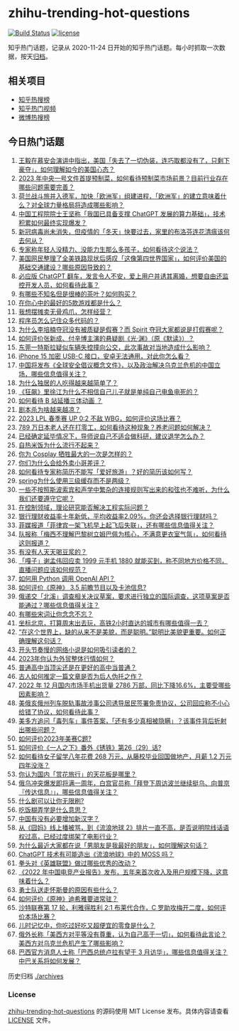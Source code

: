 # zhihu-trending-hot-questions

[![Build Status](https://github.com/justjavac/zhihu-trending-hot-questions/workflows/ci/badge.svg?branch=master)](https://github.com/justjavac/zhihu-trending-hot-questions/actions)
[![license](https://img.shields.io/github/license/justjavac/zhihu-trending-hot-questions)](https://github.com/justjavac/zhihu-trending-hot-questions/blob/master/LICENSE)

知乎热门话题，记录从 2020-11-24
日开始的知乎热门话题。每小时抓取一次数据，按天[归档](./archives)。

## 相关项目

- [知乎热搜榜](https://github.com/justjavac/zhihu-trending-top-search)
- [知乎热门视频](https://github.com/justjavac/zhihu-trending-hot-video)
- [微博热搜榜](https://github.com/justjavac/weibo-trending-hot-search)

## 今日热门话题

<!-- BEGIN -->
<!-- 最后更新时间 Sun Feb 19 2023 06:02:15 GMT+0800 (China Standard Time) -->

1. [王毅在慕安会演讲中指出，美国「失去了一切伪装，连巧取都没有了，只剩下豪夺」，如何理解如今的美国心态？](https://www.zhihu.com/question/584878428)
1. [2023 年中央一号文件首提预制菜，如何看待预制菜市场前景？目前行业存在哪些问题需要完善？](https://www.zhihu.com/question/584280924)
1. [荷兰战斗旅并入德军，加快「欧洲军」组建进程，「欧洲军」的建立意味着什么？对全球力量格局将造成哪些影响？](https://www.zhihu.com/question/584797243)
1. [中国工程院院士王坚称「我国已具备支撑 ChatGPT 发展的算力基础」，技术积累如何最终实现爆发？](https://www.zhihu.com/question/584877756)
1. [新冠病毒尚未消失，但疫情的「冬天」快要过去，家里的布洛芬连花清瘟该何去何从？](https://www.zhihu.com/question/584805716)
1. [专家称年轻人没精力、没能力生那么多孩子，如何看待这个说法？](https://www.zhihu.com/question/584770549)
1. [美国网民整理了全美铁路现状后感叹「这像第四世界国家」，如何评价美国的基础交通建设？哪些原因导致的？](https://www.zhihu.com/question/584844327)
1. [必应版 ChatGPT 翻车，发言令人不安，爱上用户并诱其离婚，想要自由还监控开发人员，如何看待此事？](https://www.zhihu.com/question/584714936)
1. [有哪些不知名但是很棒的茶叶？如何购买？](https://www.zhihu.com/question/20813315)
1. [在你心中的最好的5款游戏都是什么？](https://www.zhihu.com/question/583486075)
1. [我想摆摊卖无骨鸡爪，怎样经营？](https://www.zhihu.com/question/583688713)
1. [程序员怎么记住众多代码的？](https://www.zhihu.com/question/580392430)
1. [为什么李培楠夺冠没有被质疑是假赛？而 Spirit 夺冠大家都说是打假赛呢？](https://www.zhihu.com/question/584208365)
1. [如何评价张新成、付辛博主演的悬疑剧《光·渊》（原《默读》）？](https://www.zhihu.com/question/584770532)
1. [东莞一特斯拉疑似车辆失控撞向公交，此次事故对当地造成什么影响？](https://www.zhihu.com/question/584587994)
1. [iPhone 15 加密 USB-C 接口，安卓无法通用，对此你怎么看？](https://www.zhihu.com/question/584449780)
1. [中国将发布《全球安全倡议概念文件》，以及政治解决乌克兰危机的中国立场，哪些信息值得关注？](https://www.zhihu.com/question/584905257)
1. [为什么独居的人吃得越来越简单了？](https://www.zhihu.com/question/558709005)
1. [《狂飙》里徐江为什么不相信自己儿子就是单纯自己电鱼电死的？](https://www.zhihu.com/question/580488824)
1. [如何看待 B 站延播三体动画 ？](https://www.zhihu.com/question/584363228)
1. [剧本杀为啥越来越凉？](https://www.zhihu.com/question/459243682)
1. [2023 LPL 春季赛 UP 0:2 不敌 WBG，如何评价这场比赛？](https://www.zhihu.com/question/584872235)
1. [789 万日本老人还在打零工，如何看待这种现象？养老问题如何解决？](https://www.zhihu.com/question/584570107)
1. [已经确定延毕情况下，导师说自己不适合做科研，建议退学怎么办？](https://www.zhihu.com/question/584465453)
1. [自热米饭为什么流行不起来？](https://www.zhihu.com/question/23910876)
1. [你为 Cosplay 牺牲最大的一次是怎样的？](https://www.zhihu.com/question/37709843)
1. [你们为什么会给外卖小哥差评？](https://www.zhihu.com/question/49754447)
1. [如何看待专家称简历不能写「爱好旅游」？好的简历该如何写？](https://www.zhihu.com/question/583780361)
1. [spring为什么使用三级缓存而不是两级？](https://www.zhihu.com/question/445446018)
1. [一些不按照斯波索宾和声学中繁杂的连接规则写出来的和弦也不难听，为什么我们还要遵守它呢？](https://www.zhihu.com/question/584510595)
1. [在控制领域，理论研究能否解决工程实际问题？](https://www.zhihu.com/question/584308336)
1. [银行理财收益率十年新低，平均收益率2.09%，你还会选择银行理财吗？](https://www.zhihu.com/question/584829788)
1. [菲媒报道「菲律宾一架飞机早上起飞后失联」，还有哪些信息值得关注？](https://www.zhihu.com/question/584789018)
1. [队报称「梅西不理解巴黎树立姆巴佩为核心，不满意更衣室气氛」，如何看待这则报道？](https://www.zhihu.com/question/584367813)
1. [有没有人天天喝豆浆的？](https://www.zhihu.com/question/315036096)
1. [「嘎子」谢孟伟回应卖 1999 元手机 1880 就能买到，称不同地方价格不同，直播问题应该如何规范？](https://www.zhihu.com/question/583738375)
1. [如何用 Python 调用 OpenAI API？](https://www.zhihu.com/question/575983484)
1. [如何评价《原神》 3.5 前瞻节目以及卡池信息?](https://www.zhihu.com/question/584701753)
1. [俄递交「北溪」调查相关决议草案，要求进行独立的国际调查，这项草案是否能通过？哪些信息值得关注？](https://www.zhihu.com/question/584792631)
1. [有哪些宋词让你念念不忘？](https://www.zhihu.com/question/577743293)
1. [坐标北京，打算周末出去玩，高铁2小时直达的城市有哪些值得一去？](https://www.zhihu.com/question/582817624)
1. [“在这个世界上，缺的从来不是美貌，而是聪明。”聪明比美貌更重要。如何正确理解这句话？](https://www.zhihu.com/question/583958944)
1. [开头节奏慢的网络小说是如何吸引读者的？](https://www.zhihu.com/question/565630954)
1. [2023年你认为外贸整体行情如何？](https://www.zhihu.com/question/578101042)
1. [普通高中当顶尖还是在更好的高中当普通？](https://www.zhihu.com/question/584579265)
1. [古人如何推定一篇文章是否为后人伪托之作？](https://www.zhihu.com/question/545750869)
1. [2022 年 12 月国内市场手机出货量 2786 万部，同比下降16.6%，主要受哪些因素影响？](https://www.zhihu.com/question/584685635)
1. [美俄亥俄州列车脱轨事故涉事公司诱导居民签署免责协议，公司回应称不小心给错了协议，如何看待此事？](https://www.zhihu.com/question/584766579)
1. [美多方追问「毒列车」事件答案，「还有多少真相被隐瞒」？该事件背后折射出哪些问题？](https://www.zhihu.com/question/584585535)
1. [如何评价2023年美赛C题?](https://www.zhihu.com/question/584584346)
1. [如何评价《一人之下》番外《锈铁》第26（29）话?](https://www.zhihu.com/question/584719749)
1. [如何看待女子留学八年花费 268 万元，从藤校毕业回国做地产，月薪 1.2 万元四年没涨？](https://www.zhihu.com/question/584383340)
1. [你认为国内「赏花旅行」的天花板是哪里？](https://www.zhihu.com/question/583791539)
1. [俄乌冲突爆发即将满一周年，白宫官员称「拜登下周访波兰继续挺乌、向普京『传达信息』」，哪些信息值得关注？](https://www.zhihu.com/question/584770849)
1. [什么剧可以让你无限刷?](https://www.zhihu.com/question/584630367)
1. [吃饭糊弄学是什么意思？](https://www.zhihu.com/question/567653719)
1. [中国有没有必要增加新汉字？](https://www.zhihu.com/question/584377298)
1. [从《囧妈》线上播被骂，到《流浪地球 2》排片一直不高，是否说明院线话语权过高，已经过度绑架了电影行业？](https://www.zhihu.com/question/584304661)
1. [为什么最近大家都在说「男朋友是我最好的朋友」，如何理解这句话？](https://www.zhihu.com/question/578467165)
1. [ChatGPT 技术有可能造出《流浪地球》中的 MOSS 吗？](https://www.zhihu.com/question/582976016)
1. [拳头对《英雄联盟》做过哪些优秀的改动？](https://www.zhihu.com/question/584426391)
1. [《2022 年中国电竞产业报告》发布，五年来首次收入及用户规模下降，这意味着什么？](https://www.zhihu.com/question/584576179)
1. [勇士队送走怀斯曼的原因有些什么？](https://www.zhihu.com/question/583618386)
1. [如何评价《原神》迪希雅要进常驻？](https://www.zhihu.com/question/584694278)
1. [沙特联赛第 17 轮，利雅得胜利 2:1 布莱代合作，C 罗助攻梅开二度，如何评价本场比赛？](https://www.zhihu.com/question/584716286)
1. [儿时记忆中，你吃过好吃又超便宜的零食是什么？](https://www.zhihu.com/question/583372455)
1. [俄外长称「美西方对平等没有尊重，认为自己高于一切」，如何看待此言论？美西方对乌克兰危机产生了哪些影响？](https://www.zhihu.com/question/583780382)
1. [巴西官方消息人士称「巴西总统卢拉有望于 3 月访华」，哪些信息值得关注？中巴关系将如何发展？](https://www.zhihu.com/question/584777078)

<!-- END -->

历史归档 [./archives](./archives)

### License

[zhihu-trending-hot-questions](https://github.com/justjavac/zhihu-trending-hot-questions)
的源码使用 MIT License 发布。具体内容请查看 [LICENSE](./LICENSE) 文件。
